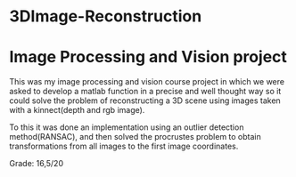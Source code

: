 # 3DImage-Reconstruction <h1>

# Image Processing and Vision project

This was my image processing and vision course project in which we were asked to develop a matlab function in a precise and well thought way so it could solve the problem of reconstructing a 3D scene using images taken with a kinnect(depth and rgb image).

To this it was done an implementation using an outlier detection method(RANSAC), and then solved the procrustes problem to obtain transformations from all images to the first image coordinates.

Grade:
16,5/20




